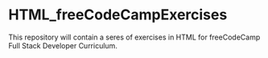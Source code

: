 # HTML_freeCodeCampExercises
This repository will contain a seres of exercises in HTML for freeCodeCamp Full Stack Developer Curriculum.
